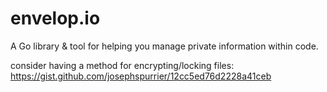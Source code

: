 # envelop.io
A Go library &amp; tool for helping you manage private information within code. 

consider having a method for encrypting/locking files:
https://gist.github.com/josephspurrier/12cc5ed76d2228a41ceb
